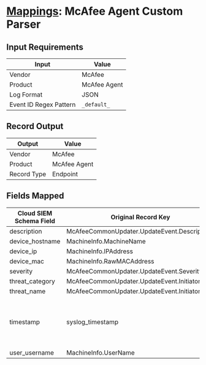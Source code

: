 # [Mappings](README.md): McAfee Agent Custom Parser

## Input Requirements

|Input|Value|
|-----|-----|
|Vendor|McAfee|
|Product|McAfee Agent|
|Log Format|JSON|
|Event ID Regex Pattern|`_default_`|

## Record Output

|Output|Value|
|------|-----|
|Vendor|McAfee|
|Product|McAfee Agent|
|Record Type|Endpoint|

## Fields Mapped

|Cloud SIEM Schema Field|Original Record Key|Notes|
|-----------------------|-------------------|-----|
|description|McAfeeCommonUpdater.UpdateEvent.Description||
|device_hostname|MachineInfo.MachineName||
|device_ip|MachineInfo.IPAddress||
|device_mac|MachineInfo.RawMACAddress||
|severity|McAfeeCommonUpdater.UpdateEvent.Severity||
|threat_category|McAfeeCommonUpdater.UpdateEvent.InitiatorType||
|threat_name|McAfeeCommonUpdater.UpdateEvent.InitiatorID||
|timestamp|syslog_timestamp|We expect the orginal record value of `syslog_timestamp` is in the format `yyyy-MM-dd'T'HH:mm:ss.S'Z'`|
|user_username|MachineInfo.UserName||

